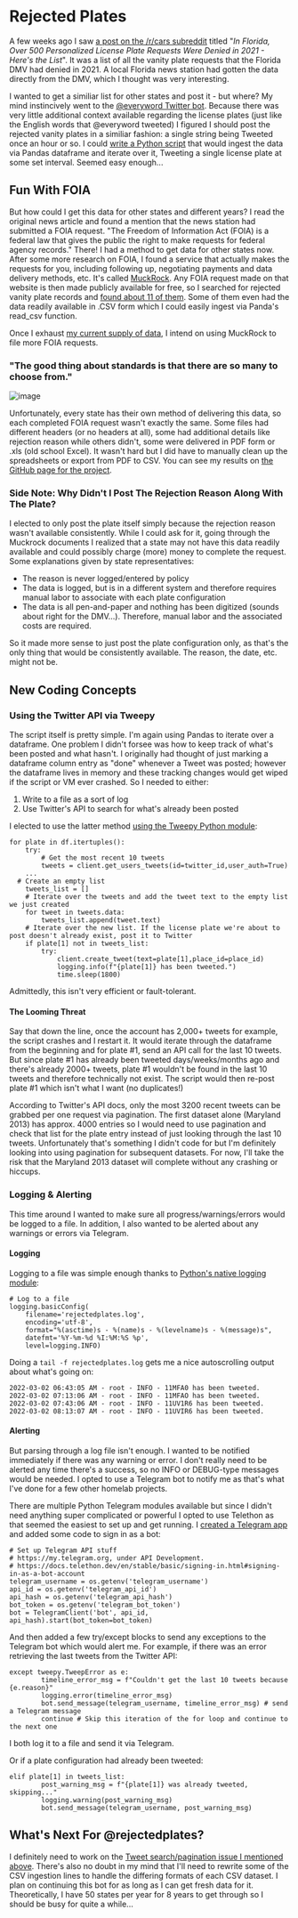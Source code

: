 # Rejected Plates
A few weeks ago I saw [a post on the /r/cars subreddit](https://www.reddit.com/r/cars/comments/siv6ik/in_florida_over_500_personalized_license_plate/) titled "_In Florida, Over 500 Personalized License Plate Requests Were Denied in 2021 - Here's the List_". It was a list of all the vanity plate requests that the Florida DMV had denied in 2021. A local Florida news station had gotten the data directly from the DMV, which I thought was very interesting. 

I wanted to get a similiar list for other states and post it - but where? My mind instincively went to the [@everyword Twitter bot](https://twitter.com/everyword?lang=en). Because there was very little additional context available regarding the license plates (just like the English words that @everyword tweeted) I figured I should post the rejected vanity plates in a similiar fashion: a single string being Tweeted once an hour or so. I could [write a Python script](https://github.com/perfectly-preserved-pie/rejectedplates) that would ingest the data via Pandas dataframe and iterate over it, Tweeting a single license plate at some set interval. Seemed easy enough...

## Fun With FOIA
But how could I get this data for other states and different years? I read the original news article and found a mention that the news station had submitted a FOIA request. "The Freedom of Information Act (FOIA) is a federal law that gives the public the right to make requests for federal agency records." There! I had a method to get data for other states now. After some more research on FOIA, I found a service that actually makes the requests for you, including following up, negotiating payments and data delivery methods, etc. It's called [MuckRock](https://www.muckrock.com/). Any FOIA request made on that website is then made publicly available for free, so I searched for rejected vanity plate records and [found about 11 of them](https://www.muckrock.com/foi/list/?csrfmiddlewaretoken=LK03Lo11SnN2japNrxaSeW31ymquwbe1YHlxvpQ4Z8aOTRrH10vMyHX6UfX73P2F&q=license+plate+vanity&status=done&has_embargo=&has_crowdfund=&minimum_pages=&date_range_min=&date_range_max=&file_types=). Some of them even had the data readily available in .CSV form which I could easily ingest via Panda's read_csv function.

Once I exhaust [my current supply of data](https://github.com/perfectly-preserved-pie/rejectedplates/tree/main/States), I intend on using MuckRock to file more FOIA requests.

### "The good thing about standards is that there are so many to choose from."
![image](https://user-images.githubusercontent.com/28774550/156232090-b3d30300-4afb-43ee-9ad8-e1ba6cc03396.png)

Unfortunately, every state has their own method of delivering this data, so each completed FOIA request wasn't exactly the same. Some files had different headers (or no headers at all), some had additional details like rejection reason while others didn't, some were delivered in PDF form or .xls (old school Excel). It wasn't hard but I did have to manually clean up the spreadsheets or export from PDF to CSV. You can see my results on [the GitHub page for the project](https://github.com/perfectly-preserved-pie/rejectedplates/tree/main/States).

### Side Note: Why Didn't I Post The Rejection Reason Along With The Plate?
I elected to only post the plate itself simply because the rejection reason wasn't available consistently. While I could ask for it, going through the Muckrock documents I realized that a state may not have this data readily available and could possibly charge (more) money to complete the request. Some explanations given by state representatives:
 * The reason is never logged/entered by policy
 * The data is logged, but is in a different system and therefore requires manual labor to associate with each plate configuration
 * The data is all pen-and-paper and nothing has been digitized (sounds about right for the DMV...). Therefore, manual labor and the associated costs are required.

So it made more sense to just post the plate configuration only, as that's the only thing that would be consistently available. The reason, the date, etc. might not be.

## New Coding Concepts
### Using the Twitter API via Tweepy
The script itself is pretty simple. I'm again using Pandas to iterate over a dataframe. One problem I didn't forsee was how to keep track of what's been posted and what hasn't. I originally had thought of just marking a dataframe column entry as "done" whenever a Tweet was posted; however the dataframe lives in memory and these tracking changes would get wiped if the script or VM ever crashed. So I needed to either:
1. Write to a file as a sort of log
2. Use Twitter's API to search for what's already been posted

I elected to use the latter method [using the Tweepy Python module](https://docs.tweepy.org/en/stable/client.html#tweepy.Client.get_users_tweets):

``` 
for plate in df.itertuples():
	try:
		# Get the most recent 10 tweets
		tweets = client.get_users_tweets(id=twitter_id,user_auth=True)
    ...
  # Create an empty list 
	tweets_list = []
	# Iterate over the tweets and add the tweet text to the empty list we just created
	for tweet in tweets.data:
		tweets_list.append(tweet.text)
	# Iterate over the new list. If the license plate we're about to post doesn't already exist, post it to Twitter
	if plate[1] not in tweets_list:
		try:
			client.create_tweet(text=plate[1],place_id=place_id)
			logging.info(f"{plate[1]} has been tweeted.")
			time.sleep(1800) 
```
Admittedly, this isn't very efficient or fault-tolerant.

#### The Looming Threat
Say that down the line, once the account has 2,000+ tweets for example, the script crashes and I restart it. It would iterate through the dataframe from the beginning and for plate #1, send an API call for the last 10 tweets. But since plate #1 has already been tweeted days/weeks/months ago and there's already 2000+ tweets, plate #1 wouldn't be found in the last 10 tweets and therefore technically not exist. The script would then re-post plate #1 which isn't what I want (no duplicates!)

According to Twitter's API docs, only the most 3200 recent tweets can be grabbed per one request via pagination. The first dataset alone (Maryland 2013) has approx. 4000 entries so I would need to use pagination and check that list for the plate entry instead of just looking through the last 10 tweets. Unfortunately that's something I didn't code for but I'm definitely looking into using pagination for subsequent datasets. For now, I'll take the risk that the Maryland 2013 dataset will complete without any crashing or hiccups.

### Logging & Alerting
This time around I wanted to make sure all progress/warnings/errors would be logged to a file. In addition, I also wanted to be alerted about any warnings or errors via Telegram.

#### Logging

Logging to a file was simple enough thanks to [Python's native logging module](https://docs.python.org/3/howto/logging.html#logging-to-a-file): 
```
# Log to a file
logging.basicConfig(
	filename='rejectedplates.log',
	encoding='utf-8',
	format="%(asctime)s - %(name)s - %(levelname)s - %(message)s",
	datefmt='%Y-%m-%d %I:%M:%S %p',
	level=logging.INFO)
```

Doing a `tail -f rejectedplates.log` gets me a nice autoscrolling output about what's going on:
```
2022-03-02 06:43:05 AM - root - INFO - 11MFA0 has been tweeted.
2022-03-02 07:13:06 AM - root - INFO - 11MFAO has been tweeted.
2022-03-02 07:43:06 AM - root - INFO - 11UV1R6 has been tweeted.
2022-03-02 08:13:07 AM - root - INFO - 11UVIR6 has been tweeted.
```

#### Alerting
But parsing through a log file isn't enough. I wanted to be notified immediately if there was any warning or error. I don't really need to be alerted any time there's a success, so no INFO or DEBUG-type messages would be needed. I opted to use a Telegram bot to notify me as that's what I've done for a few other homelab projects.

There are multiple Python Telegram modules available but since I didn't need anything super complicated or powerful I opted to use Telethon as that seemed the easiest to set up and get running. I [created a Telegram app](https://docs.telethon.dev/en/stable/basic/signing-in.html#signing-in) and added some code to sign in as a bot:
```
# Set up Telegram API stuff
# https://my.telegram.org, under API Development.
# https://docs.telethon.dev/en/stable/basic/signing-in.html#signing-in-as-a-bot-account
telegram_username = os.getenv('telegram_username')
api_id = os.getenv('telegram_api_id')
api_hash = os.getenv('telegram_api_hash')
bot_token = os.getenv('telegram_bot_token')
bot = TelegramClient('bot', api_id, api_hash).start(bot_token=bot_token)
```

And then added a few try/except blocks to send any exceptions to the Telegram bot which would alert me. For example, if there was an error retrieving the last tweets from the Twitter API:
```
except tweepy.TweepError as e:
		timeline_error_msg = f"Couldn't get the last 10 tweets because {e.reason}"
		logging.error(timeline_error_msg)
		bot.send_message(telegram_username, timeline_error_msg) # send a Telegram message
		continue # Skip this iteration of the for loop and continue to the next one
 ```

I both log it to a file and send it via Telegram.

Or if a plate configuration had already been tweeted:
```
elif plate[1] in tweets_list:
		post_warning_msg = f"{plate[1]} was already tweeted, skipping..."
		logging.warning(post_warning_msg)
		bot.send_message(telegram_username, post_warning_msg)
```

## What's Next For @rejectedplates?
I definitely need to work on the [Tweet search/pagination issue I mentioned above](https://github.com/perfectly-preserved-pie/perfectly-preserved-pie.github.io/blob/master/_posts/2022-03-01-rejectedplates.md#the-looming-threat). There's also no doubt in my mind that I'll need to rewrite some of the CSV ingestion lines to handle the differing formats of each CSV dataset. I plan on continuing this bot for as long as I can get fresh data for it. Theoretically, I have 50 states per year for 8 years to get through so I should be busy for quite a while...
